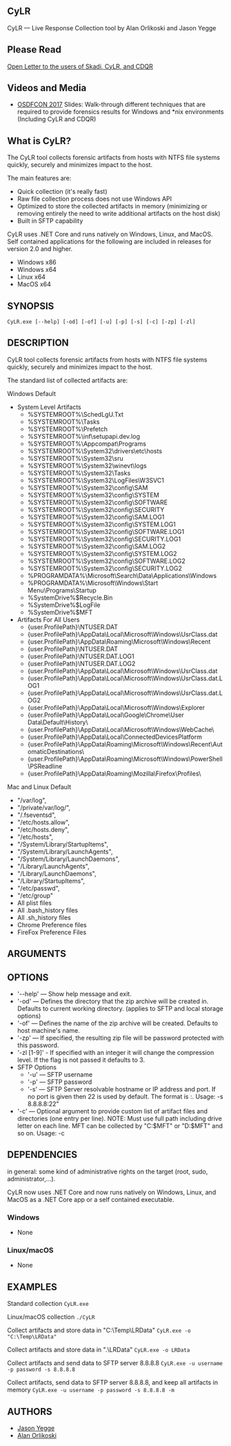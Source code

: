 ## CyLR

CyLR — Live Response Collection tool by Alan Orlikoski and Jason Yegge

## Please Read
[Open Letter to the users of Skadi, CyLR, and CDQR](https://docs.google.com/document/d/1L6CBvFd7d1Qf4IxSJSdkKMTdbBuWzSzUM3u_h5ZCegY/edit?usp=sharing)

## Videos and Media
*  [OSDFCON 2017](http://www.osdfcon.org/presentations/2017/Asif-Matadar_Rapid-Incident-Response.pdf) Slides: Walk-through different techniques that are required to provide forensics results for Windows and *nix environments (Including CyLR and CDQR)

## What is CyLR?
The CyLR tool collects forensic artifacts from hosts with NTFS file systems quickly, securely and minimizes impact to the host.

The main features are:
*  Quick collection (it's really fast)
*  Raw file collection process does not use Windows API
*  Optimized to store the collected artifacts in memory (minimizing or removing entirely the need to write additional artifacts on the host disk)
*  Built in SFTP capability

CyLR uses .NET Core and runs natively on Windows, Linux, and MacOS. Self contained applications for the following are included in releases for version 2.0 and higher.
 - Windows x86
 - Windows x64
 - Linux x64
 - MacOS x64

## SYNOPSIS

```
CyLR.exe [--help] [-od] [-of] [-u] [-p] [-s] [-c] [-zp] [-zl]
```

## DESCRIPTION

CyLR tool collects forensic artifacts from hosts with NTFS file systems quickly, securely and minimizes impact to the host.

The standard list of collected artifacts are:

Windows Default
* System Level Artifacts
    * %SYSTEMROOT%\SchedLgU.Txt
    * %SYSTEMROOT%\Tasks
    * %SYSTEMROOT%\Prefetch
    * %SYSTEMROOT%\inf\setupapi.dev.log
    * %SYSTEMROOT%\Appcompat\Programs
    * %SYSTEMROOT%\System32\drivers\etc\hosts
    * %SYSTEMROOT%\System32\sru
    * %SYSTEMROOT%\System32\winevt\logs
    * %SYSTEMROOT%\System32\Tasks
    * %SYSTEMROOT%\System32\LogFiles\W3SVC1
    * %SYSTEMROOT%\System32\config\SAM
    * %SYSTEMROOT%\System32\config\SYSTEM
    * %SYSTEMROOT%\System32\config\SOFTWARE
    * %SYSTEMROOT%\System32\config\SECURITY
    * %SYSTEMROOT%\System32\config\SAM.LOG1
    * %SYSTEMROOT%\System32\config\SYSTEM.LOG1
    * %SYSTEMROOT%\System32\config\SOFTWARE.LOG1
    * %SYSTEMROOT%\System32\config\SECURITY.LOG1
    * %SYSTEMROOT%\System32\config\SAM.LOG2
    * %SYSTEMROOT%\System32\config\SYSTEM.LOG2
    * %SYSTEMROOT%\System32\config\SOFTWARE.LOG2
    * %SYSTEMROOT%\System32\config\SECURITY.LOG2
    * %PROGRAMDATA%\Microsoft\Search\Data\Applications\Windows
    * %PROGRAMDATA%\Microsoft\Windows\Start Menu\Programs\Startup
    * %SystemDrive%\$Recycle.Bin
    * %SystemDrive%\$LogFile
    * %SystemDrive%\$MFT
* Artifacts For All Users
    * {user.ProfilePath}\NTUSER.DAT
    * {user.ProfilePath}\AppData\Local\Microsoft\Windows\UsrClass.dat
    * {user.ProfilePath}\AppData\Roaming\Microsoft\Windows\Recent
    * {user.ProfilePath}\NTUSER.DAT
    * {user.ProfilePath}\NTUSER.DAT.LOG1
    * {user.ProfilePath}\NTUSER.DAT.LOG2
    * {user.ProfilePath}\AppData\Local\Microsoft\Windows\UsrClass.dat
    * {user.ProfilePath}\AppData\Local\Microsoft\Windows\UsrClass.dat.LOG1
    * {user.ProfilePath}\AppData\Local\Microsoft\Windows\UsrClass.dat.LOG2
    * {user.ProfilePath}\AppData\Local\Microsoft\Windows\Explorer
    * {user.ProfilePath}\AppData\Local\Google\Chrome\User Data\Default\History\
    * {user.ProfilePath}\AppData\Local\Microsoft\Windows\WebCache\
    * {user.ProfilePath}\AppData\Local\ConnectedDevicesPlatform
    * {user.ProfilePath}\AppData\Roaming\Microsoft\Windows\Recent\AutomaticDestinations\
    * {user.ProfilePath}\AppData\Roaming\Microsoft\Windows\PowerShell\PSReadline
    * {user.ProfilePath}\AppData\Roaming\Mozilla\Firefox\Profiles\

Mac and Linux Default
*  "/var/log",
*  "/private/var/log/",
*  "/.fseventsd",
*  "/etc/hosts.allow",
*  "/etc/hosts.deny",
*  "/etc/hosts",
*  "/System/Library/StartupItems",
*  "/System/Library/LaunchAgents",
*  "/System/Library/LaunchDaemons",
*  "/Library/LaunchAgents",
*  "/Library/LaunchDaemons",
*  "/Library/StartupItems",
*  "/etc/passwd",
*  "/etc/group"
*  All plist files
*  All .bash_history files
*  All .sh_history files
*  Chrome Preference files 
*  FireFox Preference Files

## ARGUMENTS

## OPTIONS
* '-\-help' — Show help message and exit.
* '-od' — Defines the directory that the zip archive will be created in. Defaults to current working directory. (applies to SFTP and local storage options)
* '-of' — Defines the name of the zip archive will be created. Defaults to host machine's name.
* '-zp' — If specified, the resulting zip file will be password protected with this password.
* '-zl [1-9]' - If specified with an integer it will change the compression level. If the flag is not passed it defaults to 3.  
* SFTP Options
    * '-u' — SFTP username
    * '-p' — SFTP password
    * '-s' — SFTP Server resolvable hostname or IP address and port. If no port is given then 22 is used by default.  The format is <server name>:<port>.  Usage: -s 8.8.8.8:22"
* '-c' — Optional argument to provide custom list of artifact files and directories (one entry per line). NOTE: Must use full path including drive letter on each line.  MFT can be collected by "C:\$MFT" or "D:\$MFT" and so on.  Usage: -c <path to config file>


## DEPENDENCIES
in general: some kind of administrative rights on the target (root, sudo, administrator,...).

CyLR now uses .NET Core and now runs natively on Windows, Linux, and MacOS as a .NET Core app or a self contained executable.

### Windows
 - None

### Linux/macOS
 - None


## EXAMPLES
Standard collection
    ```
    CyLR.exe
    ```

Linux/macOS collection
    ```
    ./CyLR
    ```

Collect artifacts and store data in "C:\Temp\LRData"
    ```
    CyLR.exe -o "C:\Temp\LRData"
    ```

Collect artifacts and store data in ".\LRData"
    ```
    CyLR.exe -o LRData
    ```

Collect artifacts and send data to SFTP server 8.8.8.8
    ```
    CyLR.exe -u username -p password -s 8.8.8.8
    ```

Collect artifacts, send data to SFTP server 8.8.8.8, and keep all artifacts in memory
    ```
    CyLR.exe -u username -p password -s 8.8.8.8 -m
    ```

## AUTHORS
* [Jason Yegge](https://github.com/Lansatac)
* [Alan Orlikoski](https://github.com/rough007)
